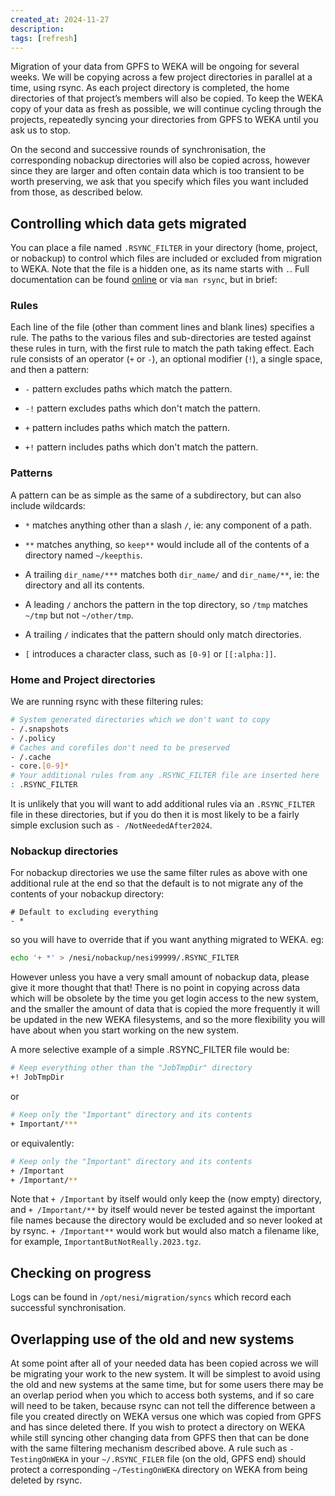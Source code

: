 ```yaml
---
created_at: 2024-11-27
description: 
tags: [refresh]
---
```


Migration of your data from GPFS to WEKA will be ongoing for several weeks.
We will be copying across a few project directories in parallel at a time, using rsync.
As each project directory is completed, the home directories of that project’s members will also be copied.
To keep the WEKA copy of your data as fresh as possible, we will continue cycling through the projects, repeatedly syncing your directories from GPFS to WEKA until you ask us to stop.

On the second and successive rounds of synchronisation, the corresponding nobackup directories will also be copied across, however since they are larger and often contain data which is too transient to be worth preserving, we ask that you specify which files you want included from those, as described below.

## Controlling which data gets migrated

You can place a file named `.RSYNC_FILTER` in your directory (home, project, or nobackup) to control which files are included or excluded from migration to WEKA.  Note that the file is a hidden one, as its name starts with `.`. Full documentation can be found [online](https://www.man7.org/linux/man-pages/man1/rsync.1.html#FILTER_RULES) or via `man rsync`, but in brief:

### Rules

Each line of the file (other than comment lines and blank lines) specifies a rule.  The paths to the various files and sub-directories are tested against these rules in turn, with the first rule to match the path taking effect.  Each rule consists of an operator (`+` or `-`), an optional modifier (`!`), a single space, and then a pattern:

- `-` pattern excludes paths which match the pattern.

- `-!` pattern excludes paths which don't match the pattern.

- `+` pattern includes paths which match the pattern.

- `+!` pattern includes paths which don't match the pattern.

### Patterns

A pattern can be as simple as the same of a subdirectory, but can also include wildcards:

- `*` matches anything other than a slash `/`, ie: any component of a path.

- `**` matches anything, so `keep**` would include all of the contents of a directory named `~/keepthis`.

- A trailing `dir_name/***` matches both `dir_name/` and `dir_name/**`, ie: the directory and all its contents.

- A leading `/` anchors the pattern in the top directory, so  `/tmp` matches `~/tmp` but not `~/other/tmp`.

- A trailing `/` indicates that the pattern should only match directories.

- `[` introduces a character class, such as `[0-9]` or `[[:alpha:]]`.

### Home and Project directories

We are running rsync with these filtering rules:

```sh
# System generated directories which we don't want to copy
- /.snapshots
- /.policy
# Caches and corefiles don't need to be preserved
- /.cache
- core.[0-9]*
# Your additional rules from any .RSYNC_FILTER file are inserted here
: .RSYNC_FILTER
```

It is unlikely that you will want to add additional rules via an `.RSYNC_FILTER` file in these directories, but if you do then it is most likely to be a fairly simple exclusion such as `- /NotNeededAfter2024`.

### Nobackup directories

For nobackup directories we use the same filter rules as above with one additional rule at the end so that the default is to not migrate any of the contents of your nobackup directory:

```rsync
# Default to excluding everything
- *
```

so you will have to override that if you want anything migrated to WEKA. eg:

```sh
echo '+ *' > /nesi/nobackup/nesi99999/.RSYNC_FILTER
```

However unless you have a very small amount of nobackup data, please give it more thought that that!  There is no point in copying across data which will be obsolete by the time you get login access to the new system, and the smaller the amount of data that is copied the more frequently it will be updated in the new WEKA filesystems, and so the more flexibility you will have about when you start working on the new system.

A more selective example of a simple .RSYNC_FILTER file would be:

```sh
# Keep everything other than the "JobTmpDir" directory
+! JobTmpDir
```

or

```sh
# Keep only the "Important" directory and its contents
+ Important/***
```

or equivalently:

```sh
# Keep only the "Important" directory and its contents
+ /Important
+ /Important/**
```

Note that `+ /Important` by itself would only keep the (now empty) directory, and `+ /Important/**` by itself would never be tested against the important file names because the directory would be excluded and so never looked at by rsync.  `+ /Important**` would work but would also match a filename like, for example, `ImportantButNotReally.2023.tgz`.

## Checking on progress

Logs can be found in `/opt/nesi/migration/syncs` which record each successful synchronisation.  

## Overlapping use of the old and new systems

At some point after all of your needed data has been copied across we will be migrating your work to the new system. It will be simplest to avoid using the old and new systems at the same time, but for some users there may be an overlap period when you which to access both systems, and if so care will need to be taken, because rsync can not tell the difference between a file you created directly on WEKA versus one which was copied from GPFS and has since deleted there.  If you wish to protect a directory on WEKA while still syncing other changing data from GPFS then that can be done with the same filtering mechanism described above.  A rule such as `- TestingOnWEKA` in your `~/.RSYNC_FILER` file (on the old, GPFS end) should protect a corresponding `~/TestingOnWEKA` directory on WEKA from being deleted by rsync.

